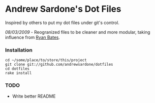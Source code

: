 Andrew Sardone's Dot Files
==========================

Inspired by others to put my dot files under git's control.

*08/03/2009* - Reogranized files to be cleaner and more modular, taking influence from [Ryan Bates](http://github.com/ryanb/dotfiles/tree/master).

### Installation

    cd ~/some/place/to/store/this/project
    git clone git://github.com/andrewsardone/dotfiles
    cd dotfiles
    rake install

### TODO

- Write better README